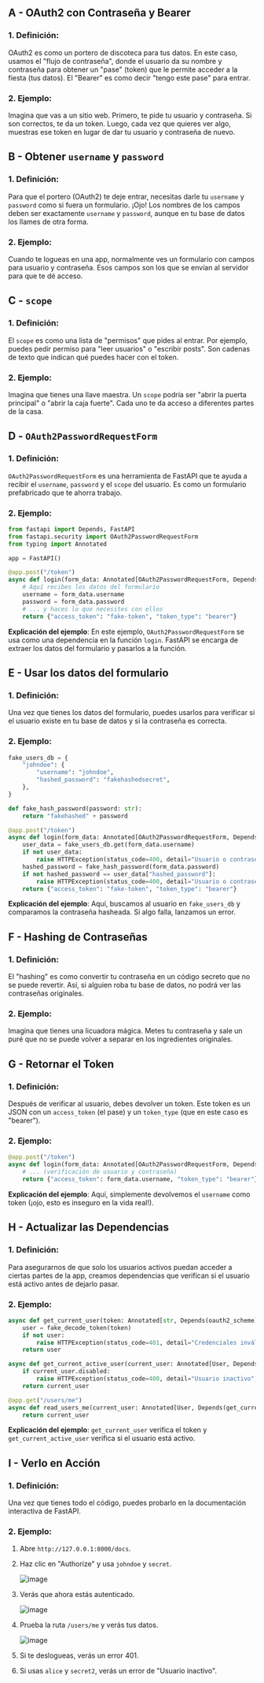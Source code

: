 ## A - OAuth2 con Contraseña y Bearer

### 1. **Definición:**

OAuth2 es como un portero de discoteca para tus datos. En este caso, usamos el "flujo de contraseña", donde el usuario da su nombre y contraseña para obtener un "pase" (token) que le permite acceder a la fiesta (tus datos). El "Bearer" es como decir "tengo este pase" para entrar.

### 2. **Ejemplo:**

Imagina que vas a un sitio web. Primero, te pide tu usuario y contraseña. Si son correctos, te da un token. Luego, cada vez que quieres ver algo, muestras ese token en lugar de dar tu usuario y contraseña de nuevo.

## B - Obtener `username` y `password`

### 1. **Definición:**

Para que el portero (OAuth2) te deje entrar, necesitas darle tu `username` y `password` como si fuera un formulario. ¡Ojo! Los nombres de los campos deben ser exactamente `username` y `password`, aunque en tu base de datos los llames de otra forma.

### 2. **Ejemplo:**

Cuando te logueas en una app, normalmente ves un formulario con campos para usuario y contraseña. Esos campos son los que se envían al servidor para que te dé acceso.

## C - `scope`

### 1. **Definición:**

El `scope` es como una lista de "permisos" que pides al entrar. Por ejemplo, puedes pedir permiso para "leer usuarios" o "escribir posts". Son cadenas de texto que indican qué puedes hacer con el token.

### 2. **Ejemplo:**

Imagina que tienes una llave maestra. Un `scope` podría ser "abrir la puerta principal" o "abrir la caja fuerte". Cada uno te da acceso a diferentes partes de la casa.

## D - `OAuth2PasswordRequestForm`

### 1. **Definición:**

`OAuth2PasswordRequestForm` es una herramienta de FastAPI que te ayuda a recibir el `username`, `password` y el `scope` del usuario. Es como un formulario prefabricado que te ahorra trabajo.

### 2. **Ejemplo:**

```python
from fastapi import Depends, FastAPI
from fastapi.security import OAuth2PasswordRequestForm
from typing import Annotated

app = FastAPI()

@app.post("/token")
async def login(form_data: Annotated[OAuth2PasswordRequestForm, Depends()]):
    # Aquí recibes los datos del formulario
    username = form_data.username
    password = form_data.password
    # ... y haces lo que necesites con ellos
    return {"access_token": "fake-token", "token_type": "bearer"}
```

**Explicación del ejemplo**:
En este ejemplo, `OAuth2PasswordRequestForm` se usa como una dependencia en la función `login`. FastAPI se encarga de extraer los datos del formulario y pasarlos a la función.

## E - Usar los datos del formulario

### 1. **Definición:**

Una vez que tienes los datos del formulario, puedes usarlos para verificar si el usuario existe en tu base de datos y si la contraseña es correcta.

### 2. **Ejemplo:**

```python
fake_users_db = {
    "johndoe": {
        "username": "johndoe",
        "hashed_password": "fakehashedsecret",
    },
}

def fake_hash_password(password: str):
    return "fakehashed" + password

@app.post("/token")
async def login(form_data: Annotated[OAuth2PasswordRequestForm, Depends()]):
    user_data = fake_users_db.get(form_data.username)
    if not user_data:
        raise HTTPException(status_code=400, detail="Usuario o contraseña incorrectos")
    hashed_password = fake_hash_password(form_data.password)
    if not hashed_password == user_data["hashed_password"]:
        raise HTTPException(status_code=400, detail="Usuario o contraseña incorrectos")
    return {"access_token": "fake-token", "token_type": "bearer"}
```

**Explicación del ejemplo**:
Aquí, buscamos al usuario en `fake_users_db` y comparamos la contraseña hasheada. Si algo falla, lanzamos un error.

## F - Hashing de Contraseñas

### 1. **Definición:**

El "hashing" es como convertir tu contraseña en un código secreto que no se puede revertir. Así, si alguien roba tu base de datos, no podrá ver las contraseñas originales.

### 2. **Ejemplo:**

Imagina que tienes una licuadora mágica. Metes tu contraseña y sale un puré que no se puede volver a separar en los ingredientes originales.

## G - Retornar el Token

### 1. **Definición:**

Después de verificar al usuario, debes devolver un token. Este token es un JSON con un `access_token` (el pase) y un `token_type` (que en este caso es "bearer").

### 2. **Ejemplo:**

```python
@app.post("/token")
async def login(form_data: Annotated[OAuth2PasswordRequestForm, Depends()]):
    # ... (verificación de usuario y contraseña)
    return {"access_token": form_data.username, "token_type": "bearer"}
```

**Explicación del ejemplo**:
Aquí, simplemente devolvemos el `username` como token (¡ojo, esto es inseguro en la vida real!).

## H - Actualizar las Dependencias

### 1. **Definición:**

Para asegurarnos de que solo los usuarios activos puedan acceder a ciertas partes de la app, creamos dependencias que verifican si el usuario está activo antes de dejarlo pasar.

### 2. **Ejemplo:**

```python
async def get_current_user(token: Annotated[str, Depends(oauth2_scheme)]):
    user = fake_decode_token(token)
    if not user:
        raise HTTPException(status_code=401, detail="Credenciales inválidas", headers={"WWW-Authenticate": "Bearer"})
    return user

async def get_current_active_user(current_user: Annotated[User, Depends(get_current_user)]):
    if current_user.disabled:
        raise HTTPException(status_code=400, detail="Usuario inactivo")
    return current_user

@app.get("/users/me")
async def read_users_me(current_user: Annotated[User, Depends(get_current_active_user)]):
    return current_user
```

**Explicación del ejemplo**:
`get_current_user` verifica el token y `get_current_active_user` verifica si el usuario está activo.

## I - Verlo en Acción

### 1. **Definición:**

Una vez que tienes todo el código, puedes probarlo en la documentación interactiva de FastAPI.

### 2. **Ejemplo:**

1.  Abre `http://127.0.0.1:8000/docs`.
2.  Haz clic en "Authorize" y usa `johndoe` y `secret`.

    ![image](https://fastapi.tiangolo.com/img/tutorial/security/image04.png)

3.  Verás que ahora estás autenticado.

    ![image](https://fastapi.tiangolo.com/img/tutorial/security/image05.png)

4.  Prueba la ruta `/users/me` y verás tus datos.

    ![image](https://fastapi.tiangolo.com/img/tutorial/security/image06.png)

5.  Si te deslogueas, verás un error 401.
6.  Si usas `alice` y `secret2`, verás un error de "Usuario inactivo".
